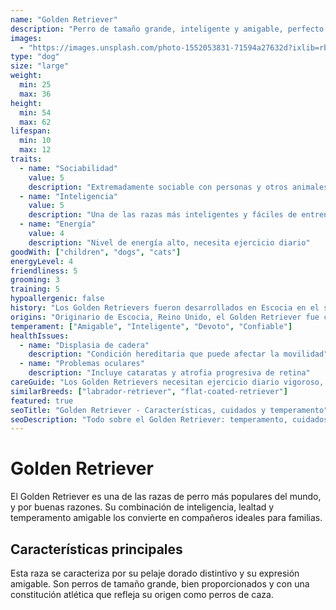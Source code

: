 ```yaml
---
name: "Golden Retriever"
description: "Perro de tamaño grande, inteligente y amigable, perfecto para familias con niños. Conocido por su temperamento gentil y su pelaje dorado característico."
images: 
  - "https://images.unsplash.com/photo-1552053831-71594a27632d?ixlib=rb-4.0.3&auto=format&fit=crop&w=800&q=80"
type: "dog"
size: "large"
weight:
  min: 25
  max: 36
height:
  min: 54
  max: 62
lifespan:
  min: 10
  max: 12
traits:
  - name: "Sociabilidad"
    value: 5
    description: "Extremadamente sociable con personas y otros animales"
  - name: "Inteligencia"
    value: 5
    description: "Una de las razas más inteligentes y fáciles de entrenar"
  - name: "Energía"
    value: 4
    description: "Nivel de energía alto, necesita ejercicio diario"
goodWith: ["children", "dogs", "cats"]
energyLevel: 4
friendliness: 5
grooming: 3
training: 5
hypoallergenic: false
history: "Los Golden Retrievers fueron desarrollados en Escocia en el siglo XIX por Lord Tweedmouth, quien buscaba crear el perro de caza perfecto para el clima húmedo y el terreno accidentado de la región."
origins: "Originario de Escocia, Reino Unido, el Golden Retriever fue criado específicamente para recuperar aves acuáticas durante la caza en terrenos difíciles."
temperament: ["Amigable", "Inteligente", "Devoto", "Confiable"]
healthIssues: 
  - name: "Displasia de cadera"
    description: "Condición hereditaria que puede afectar la movilidad"
  - name: "Problemas oculares"
    description: "Incluye cataratas y atrofia progresiva de retina"
careGuide: "Los Golden Retrievers necesitan ejercicio diario vigoroso, cepillado regular para mantener su pelaje, y una dieta balanceada para prevenir el sobrepeso. Son perros que prosperan con la interacción humana y necesitan estimulación mental constante."
similarBreeds: ["labrador-retriever", "flat-coated-retriever"]
featured: true
seoTitle: "Golden Retriever - Características, cuidados y temperamento"
seoDescription: "Todo sobre el Golden Retriever: temperamento, cuidados, características y por qué es perfecto para familias."
---
```


# Golden Retriever

El Golden Retriever es una de las razas de perro más populares del mundo, y por buenas razones. Su combinación de inteligencia, lealtad y temperamento amigable los convierte en compañeros ideales para familias.

## Características principales

Esta raza se caracteriza por su pelaje dorado distintivo y su expresión amigable. Son perros de tamaño grande, bien proporcionados y con una constitución atlética que refleja su origen como perros de caza.